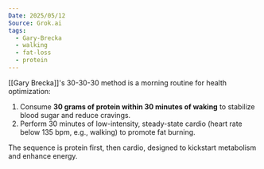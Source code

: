 ```yaml
---
Date: 2025/05/12
Source: Grok.ai
tags: 
  - Gary-Brecka
  - walking
  - fat-loss
  - protein
---
```


[[Gary Brecka]]'s 30-30-30 method is a morning routine for health optimization:

1. Consume **30 grams of protein within 30 minutes of waking** to stabilize blood sugar and reduce cravings.
2. Perform 30 minutes of low-intensity, steady-state cardio (heart rate below 135 bpm, e.g., walking) to promote fat burning. 

The sequence is protein first, then cardio, designed to kickstart metabolism and enhance energy.